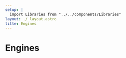 ```yaml
---
setup: |
  import Libraries from "../../components/Libraries"
layout: ./_layout.astro
title: Engines
---
```


# Engines

<Libraries category="engines" />

